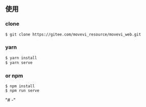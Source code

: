 ## 使用
### clone
```bash
$ git clone https://gitee.com/movevi_resource/movevi_web.git
```
### yarn
```bash
$ yarn install
$ yarn serve
```
### or npm
```
$ npm install
$ npm run serve
```
"# -" 
